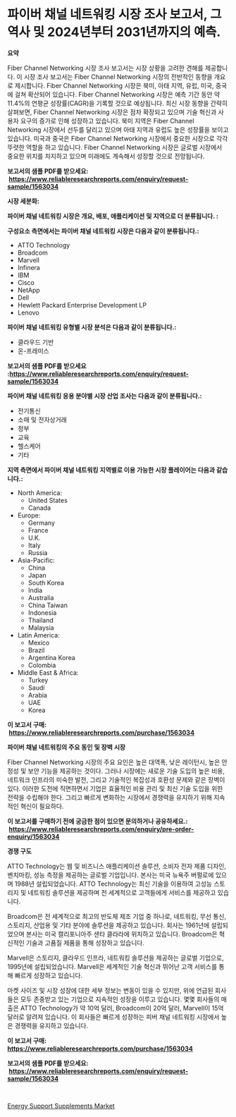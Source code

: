 <p><h1>파이버 채널 네트워킹 시장 조사 보고서, 그 역사 및 2024년부터 2031년까지의 예측.</h1></p><p><strong>요약</strong></p>
<p><p>Fiber Channel Networking 시장 조사 보고서는 시장 상황을 고려한 견해를 제공합니다. 이 시장 조사 보고서는 Fiber Channel Networking 시장의 전반적인 동향을 개요로 제시합니다. Fiber Channel Networking 시장은 북미, 아태 지역, 유럽, 미국, 중국에 걸쳐 확산되어 있습니다. Fiber Channel Networking 시장은 예측 기간 동안 약 11.4%의 연평균 성장률(CAGR)을 기록할 것으로 예상됩니다. 최신 시장 동향을 간략히 살펴보면, Fiber Channel Networking 시장은 점차 확장되고 있으며 기술 혁신과 사용자 요구의 증가로 인해 성장하고 있습니다. 북미 지역은 Fiber Channel Networking 시장에서 선두를 달리고 있으며 아태 지역과 유럽도 높은 성장률을 보이고 있습니다. 미국과 중국은 Fiber Channel Networking 시장에서 중요한 시장으로 각각 뚜렷한 역할을 하고 있습니다. Fiber Channel Networking 시장은 글로벌 시장에서 중요한 위치를 차지하고 있으며 미래에도 계속해서 성장할 것으로 전망됩니다.</p></p>
<p><strong>보고서의 샘플 PDF를 받으세요: &nbsp;<a href="https://www.reliableresearchreports.com/enquiry/request-sample/1563034">https://www.reliableresearchreports.com/enquiry/request-sample/1563034</a></strong></p>
<p><strong>시장 세분화:</strong></p>
<p><strong> 파이버 채널 네트워킹 시장은 개요, 배포, 애플리케이션 및 지역으로 더 분류됩니다. :</strong></p>
<p><strong>구성요소 측면에서는 파이버 채널 네트워킹 시장은 다음과 같이 분류됩니다.:</strong></p>
<p><ul><li>ATTO Technology</li><li>Broadcom</li><li>Marvell</li><li>Infinera</li><li>IBM</li><li>Cisco</li><li>NetApp</li><li>Dell</li><li>Hewlett Packard Enterprise Development LP</li><li>Lenovo</li></ul></p>
<p><strong> 파이버 채널 네트워킹 유형별 시장 분석은 다음과 같이 분류됩니다.:</strong></p>
<p><ul><li>클라우드 기반</li><li>온-프레미스</li></ul></p>
<p><strong>보고서의 샘플 PDF를 받으세요 :<a href="https://www.reliableresearchreports.com/enquiry/request-sample/1563034">https://www.reliableresearchreports.com/enquiry/request-sample/1563034</a></strong></p>
<p><strong> 파이버 채널 네트워킹 응용 분야별 시장 산업 조사는 다음과 같이 분류됩니다.:</strong></p>
<p><ul><li>전기통신</li><li>소매 및 전자상거래</li><li>정부</li><li>교육</li><li>헬스케어</li><li>기타</li></ul></p>
<p><strong>지역 측면에서 파이버 채널 네트워킹 지역별로 이용 가능한 시장 플레이어는 다음과 같습니다.:</strong></p>
<p><ul>
    <li>
        North America:
        <ul>
            <li>United States</li>
            <li>Canada</li>
        </ul>
    </li>
    <li>
        Europe:
        <ul>
            <li>Germany</li>
            <li>France</li>
            <li>U.K.</li>
            <li>Italy</li>
            <li>Russia</li>
        </ul>
    </li>
    <li>
        Asia-Pacific:
        <ul>
            <li>China</li>
            <li>Japan</li>
            <li>South Korea</li>
            <li>India</li>
            <li>Australia</li>
            <li>China Taiwan</li>
            <li>Indonesia</li>
            <li>Thailand</li>
            <li>Malaysia</li>
        </ul>
    </li>
    <li>
        Latin America:
        <ul>
            <li>Mexico</li>
            <li>Brazil</li>
            <li>Argentina Korea</li>
            <li>Colombia</li>
        </ul>
    </li>
    <li>
        Middle East & Africa:
        <ul>
            <li>Turkey</li>
            <li>Saudi</li>
            <li>Arabia</li>
            <li>UAE</li>
            <li>Korea</li>
        </ul>
    </li>
    </ul></p>
<p><strong>이 보고서 구매: &nbsp;<a href="https://www.reliableresearchreports.com/purchase/1563034">https://www.reliableresearchreports.com/purchase/1563034</a></strong></p>
<p><strong>파이버 채널 네트워킹의 주요 동인 및 장벽 시장</strong></p>
<p><p>Fiber Channel Networking 시장의 주요 요인은 높은 대역폭, 낮은 레이턴시, 높은 안정성 및 보안 기능을 제공하는 것이다. 그러나 시장에는 새로운 기술 도입의 높은 비용, 네트워크 인프라의 미숙한 발전, 그리고 기술적인 복잡성과 호환성 문제와 같은 장벽이 있다. 이러한 도전에 직면하면서 기업은 효율적인 비용 관리 및 최신 기술 도입을 위한 전략을 수립해야 한다. 그리고 빠르게 변화하는 시장에서 경쟁력을 유지하기 위해 지속적인 혁신이 필요하다.</p></p>
<p><strong>이 보고서를 구매하기 전에 궁금한 점이 있으면 문의하거나 공유하세요.: &nbsp;<a href="https://www.reliableresearchreports.com/enquiry/pre-order-enquiry/1563034">https://www.reliableresearchreports.com/enquiry/pre-order-enquiry/1563034</a></strong></p>
<p><strong>경쟁 구도</strong></p>
<p><p>ATTO Technology는 웹 및 비즈니스 애플리케이션 솔루션, 소비자 전자 제품 디자인, 벤치마킹, 성능 측정을 제공하는 글로벌 기업입니다. 본사는 미국 뉴욕주 버펄로에 있으며 1988년 설립되었습니다. ATTO Technology는 최신 기술을 이용하여 고성능 스토리지 및 네트워킹 솔루션을 제공하며 전 세계적으로 고객들에게 서비스를 제공하고 있습니다.</p><p>Broadcom은 전 세계적으로 최고의 반도체 제조 기업 중 하나로, 네트워킹, 무선 통신, 스토리지, 산업용 및 기타 분야에 솔루션을 제공하고 있습니다. 회사는 1961년에 설립되었으며 본사는 미국 캘리포니아주 샌타 클라라에 위치하고 있습니다. Broadcom은 혁신적인 기술과 고품질 제품을 통해 성장하고 있습니다.</p><p>Marvell은 스토리지, 클라우드 인프라, 네트워킹 솔루션을 제공하는 글로벌 기업으로, 1995년에 설립되었습니다. Marvell은 세계적인 기술 혁신과 뛰어난 고객 서비스를 통해 빠르게 성장하고 있습니다.</p><p>마켓 사이즈 및 시장 성장에 대한 세부 정보는 변동이 있을 수 있지만, 위에 언급된 회사들은 모두 존중받고 있는 기업으로 지속적인 성장을 이루고 있습니다. 몇몇 회사들의 매출은 ATTO Technology가 약 10억 달러, Broadcom이 20억 달러, Marvell이 15억 달러로 알려져 있습니다. 이 회사들은 빠르게 성장하는 피버 채널 네트워킹 시장에서 높은 경쟁력을 유지하고 있습니다.</p></p>
<p><strong>이 보고서 구매: &nbsp; <a href="https://www.reliableresearchreports.com/purchase/1563034">https://www.reliableresearchreports.com/purchase/1563034</a></strong></p>
<p><strong>보고서의 샘플 PDF를 받으세요: &nbsp;<a href="https://www.reliableresearchreports.com/enquiry/request-sample/1563034">https://www.reliableresearchreports.com/enquiry/request-sample/1563034</a></strong><strong></strong></p>
<p>&nbsp;</p>
<p><p><a href="https://github.com/ChiragRP21/Market-Research-Report-List-3/blob/main/energy-support-supplements-market.md">Energy Support Supplements Market</a></p></p>